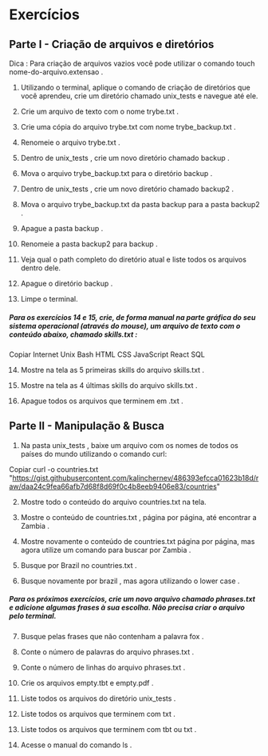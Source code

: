 # Exercícios


## Parte I - Criação de arquivos e diretórios

Dica : Para criação de arquivos vazios você pode utilizar o comando touch nome-do-arquivo.extensao .

1. Utilizando o terminal, aplique o comando de criação de diretórios que você aprendeu, crie um diretório chamado unix_tests e navegue até ele.

2. Crie um arquivo de texto com o nome trybe.txt .

3. Crie uma cópia do arquivo trybe.txt com nome trybe_backup.txt .

4. Renomeie o arquivo trybe.txt .

5. Dentro de unix_tests , crie um novo diretório chamado backup .

6. Mova o arquivo trybe_backup.txt para o diretório backup .

7. Dentro de unix_tests , crie um novo diretório chamado backup2 .

8. Mova o arquivo trybe_backup.txt da pasta backup para a pasta backup2 .

9. Apague a pasta backup .

10. Renomeie a pasta backup2 para backup .

11. Veja qual o path completo do diretório atual e liste todos os arquivos dentro dele.

12. Apague o diretório backup .

13. Limpe o terminal.

##### Para os exercícios 14 e 15, crie, de forma manual na parte gráfica do seu sistema operacional (através do mouse), um arquivo de texto com o conteúdo abaixo, chamado skills.txt :

Copiar
Internet
Unix
Bash
HTML
CSS
JavaScript
React
SQL

14. Mostre na tela as 5 primeiras skills do arquivo skills.txt .

15. Mostre na tela as 4 últimas skills do arquivo skills.txt .

16. Apague todos os arquivos que terminem em .txt .


## Parte II - Manipulação & Busca

1. Na pasta unix_tests , baixe um arquivo com os nomes de todos os países do mundo utilizando o comando curl:

Copiar
curl -o countries.txt "https://gist.githubusercontent.com/kalinchernev/486393efcca01623b18d/raw/daa24c9fea66afb7d68f8d69f0c4b8eeb9406e83/countries"

2. Mostre todo o conteúdo do arquivo countries.txt na tela.

3. Mostre o conteúdo de countries.txt , página por página, até encontrar a Zambia .

4. Mostre novamente o conteúdo de countries.txt página por página, mas agora utilize um comando para buscar por Zambia .

5. Busque por Brazil no countries.txt .

6. Busque novamente por brazil , mas agora utilizando o lower case .

##### Para os próximos exercícios, crie um novo arquivo chamado phrases.txt e adicione algumas frases à sua escolha. Não precisa criar o arquivo pelo terminal.

7. Busque pelas frases que não contenham a palavra fox .

8. Conte o número de palavras do arquivo phrases.txt .

9. Conte o número de linhas do arquivo phrases.txt .

10. Crie os arquivos empty.tbt e empty.pdf .

11. Liste todos os arquivos do diretório unix_tests .

12. Liste todos os arquivos que terminem com txt .

13. Liste todos os arquivos que terminem com tbt ou txt .

14. Acesse o manual do comando ls .
